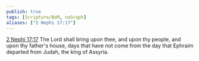 ```yaml
---
publish: true
tags: [Scripture/BoM, noGraph]
aliases: ["2 Nephi 17:17"]
---
```

[2 Nephi 17:17](https://churchofjesuschrist.org/study/scriptures/bofm/2-ne/17?lang=eng&id=p17#p17) The Lord shall bring upon thee, and upon thy people, and upon thy father's house, days that have not come from the day that Ephraim departed from Judah, the king of Assyria.
